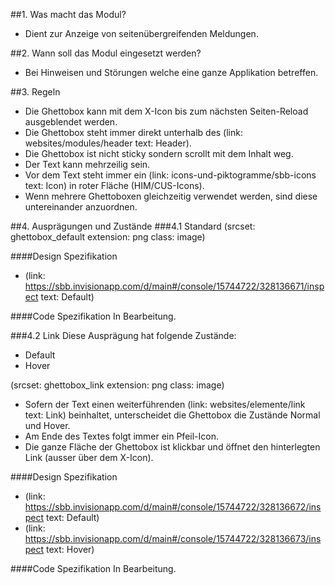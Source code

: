 ##1. Was macht das Modul?
* Dient zur Anzeige von seitenübergreifenden Meldungen.

##2. Wann soll das Modul eingesetzt werden?
* Bei Hinweisen und Störungen welche eine ganze Applikation betreffen.

##3. Regeln
* Die Ghettobox kann mit dem X-Icon bis zum nächsten Seiten-Reload ausgeblendet werden.
* Die Ghettobox steht immer direkt unterhalb des (link: websites/modules/header text: Header).
* Die Ghettobox ist nicht sticky sondern scrollt mit dem Inhalt weg.
* Der Text kann mehrzeilig sein.
* Vor dem Text steht immer ein (link: icons-und-piktogramme/sbb-icons text: Icon) in roter Fläche (HIM/CUS-Icons).
* Wenn mehrere Ghettoboxen gleichzeitig verwendet werden, sind diese untereinander anzuordnen.

##4. Ausprägungen und Zustände
###4.1 Standard
(srcset: ghettobox_default extension: png class: image)

####Design Spezifikation
*   (link: https://sbb.invisionapp.com/d/main#/console/15744722/328136671/inspect text: Default)

####Code Spezifikation
In Bearbeitung.

###4.2 Link
Diese Ausprägung hat folgende Zustände:
* Default
* Hover

(srcset: ghettobox_link extension: png class: image)
* Sofern der Text einen weiterführenden (link: websites/elemente/link text: Link) beinhaltet, unterscheidet die Ghettobox die Zustände Normal und Hover.
* Am Ende des Textes folgt immer ein Pfeil-Icon.
* Die ganze Fläche der Ghettobox ist klickbar und öffnet den hinterlegten Link (ausser über dem X-Icon).

####Design Spezifikation
*   (link: https://sbb.invisionapp.com/d/main#/console/15744722/328136672/inspect text: Default)
*   (link: https://sbb.invisionapp.com/d/main#/console/15744722/328136673/inspect text: Hover)

####Code Spezifikation
In Bearbeitung.